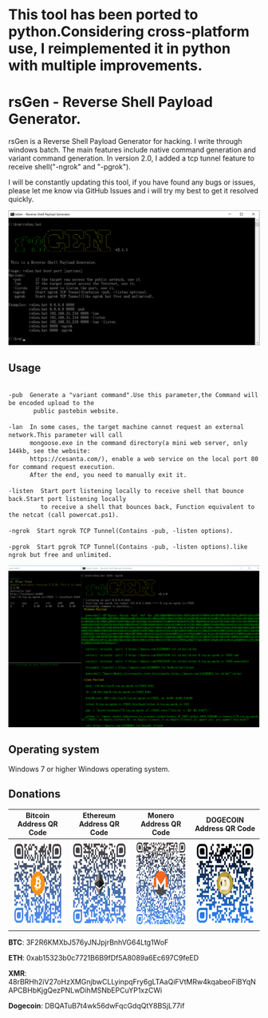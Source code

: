 
 # This tool has been ported to python.Considering cross-platform use, I reimplemented it in python with multiple improvements.
 rsGen - Reverse Shell Payload Generator.
 =

  rsGen is a Reverse Shell Payload Generator for hacking. I write through windows batch. The main features include native command generation and variant command generation. In version 2.0, I added a tcp tunnel feature to receive shell("-ngrok" and "-pgrok").
  
  I will be constantly updating this tool, if you have found any bugs or issues, please let me know via GitHub Issues and i will try my best to get it resolved quickly.
  
![rsGen](https://raw.githubusercontent.com/FlyfishSec/rsGen/master/Screenshot/rsgen.png "rsGen")

## Usage


```

-pub  Generate a "variant command".Use this parameter,the Command will be encoded upload to the
       public pastebin website.

-lan  In some cases, the target machine cannot request an external network.This parameter will call
      mongoose.exe in the command directory(a mini web server, only 144kb, see the website: 
      https://cesanta.com/), enable a web service on the local port 80 for command request execution.
      After the end, you need to manually exit it.

-listen  Start port listening locally to receive shell that bounce back.Start port listening locally 
         to receive a shell that bounces back, Function equivalent to the netcat (call powercat.ps1).

-ngrok  Start ngrok TCP Tunnel(Contains -pub, -listen options).

-pgrok  Start pgrok TCP Tunnel(Contains -pub, -listen options).like ngrok but free and unlimited.

```
![rsGen](https://raw.githubusercontent.com/FlyfishSec/rsGen/master/Screenshot/rsgen-ngrok.png "rsGen-ngrok")


## Operating system

   Windows 7 or higher Windows operating system.

## Donations

   Bitcoin Address QR Code            |  Ethereum Address QR Code         |  Monero Address QR Code         |  DOGECOIN Address QR Code
:-------------------------:|:-------------------------:|:-------------------------:|:-------------------------:
<img width="175" height="175" src="https://raw.githubusercontent.com/FlyfishSec/rsGen/master/Screenshot/donate-btc.png"/>  |  <img width="175" height="175" src="https://raw.githubusercontent.com/FlyfishSec/rsGen/master/Screenshot/donate-eth.png"/> | <img width="175" height="175" src="https://raw.githubusercontent.com/FlyfishSec/rsGen/master/Screenshot/donate-xmr.png"/> | <img width="175" height="175" src="https://raw.githubusercontent.com/FlyfishSec/rsGen/master/Screenshot/donate-doge.png"/>

**BTC**: 3F2R6KMXbJ576yJNJpjrBnhVG64Ltg1WoF

**ETH**: 0xab15323b0c7721B6B9fDf5A8089a6Ec697C9feED

**XMR**: 48rBRHh2iV27oHzXMGnjbwCLLyinpqFry6gLTAaQiFVtMRw4kqabeoFiBYqNAPCBHbKjgQezPNLwDihMSNbEPCuYP1xzCWi

**Dogecoin**: DBQATuB7t4wk56dwFqcGdqQtY8BSjL77if


